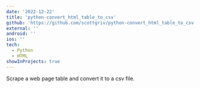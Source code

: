 ```yaml
---
date: '2022-12-22'
title: 'python-convert_html_table_to_csv'
github: 'https://github.com/scottgriv/python-convert_html_table_to_csv'
external: ''
android: ''
ios: ''
tech:
  - Python
  - HTML
showInProjects: true
---
```


Scrape a web page table and convert it to a csv file.
